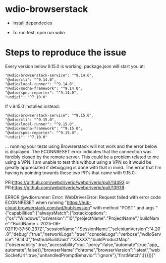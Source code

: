 # wdio-browserstack

* install dependecies

* To run test: npm run wdio


# Steps to reproduce the issue

Every version below 9.15.0 is working, package.json will start you at: 

    "@wdio/browserstack-service": "^9.14.0",
    "@wdio/cli": "^9.14.0",
    "@wdio/local-runner": "^9.14.0",
    "@wdio/mocha-framework": "^9.14.0",
    "@wdio/spec-reporter": "^9.14.0",
    "undici": "^7.10.0"

If v.9.15.0 installed instead:

    "@wdio/browserstack-service": "^9.15.0",
    "@wdio/cli": "^9.15.0",
    "@wdio/local-runner": "^9.15.0",
    "@wdio/mocha-framework": "^9.15.0",
    "@wdio/spec-reporter": "^9.15.0",
    "undici": "^7.10.0"

... running your tests using Browserstack will not work and the error below is displayed. The ECONNRESET error indicates that the connection was forcibly closed by the remote server. This could be a problem related to me using a VPN. I am unable to test this without using a VPN so it would be greatly appreciated if debugging is done with that in mind. The error that I'm having is pointing towards these two PR's that came with 9.15.0:

PR:https://github.com/webdriverio/webdriverio/pull/14493
or 
PR:https://github.com/webdriverio/webdriverio/pull/13938

ERROR @wdio/runner: Error: WebDriverError: Request failed with error code ECONNRESET when running "https://hub-cloud.browserstack.com/wd/hub/session" with method "POST" and args "{"capabilities":{"alwaysMatch":{"bstack:options":{"os":"Windows","osVersion":"10","projectName":"ProjectName","buildName":"BuildName + 2025-06-02T19:37:50.237Z","sessionName":"SessionName","seleniumVersion":"4.20.0","debug":"true","networkLogs":"true","consoleLogs":"verbose","wdioService":"9.14.0","testhubBuildUuid":"XXXXX","buildProductMap":{"observability":true,"accessibility":null,"percy":false,"automate":true,"app_automate":false}},"browserName":"chrome","browserVersion":"latest","webSocketUrl":true,"unhandledPromptBehavior":"ignore"},"firstMatch":[{}]}}"
